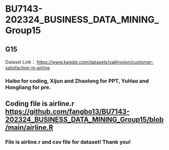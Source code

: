 # BU7143-202324_BUSINESS_DATA_MINING_Group15
## G15

Dataset Link： https://www.kaggle.com/datasets/yakhyojon/customer-satisfaction-in-airline
 ### Haibo for coding, Xijun and Zhaolong  for PPT, YuHao and Hongliang for pre.

## Coding file is airline.r https://github.com/fangbo13/BU7143-202324_BUSINESS_DATA_MINING_Group15/blob/main/airline.R
###  File is airline.r  and csv file for dataset! Thank you!

